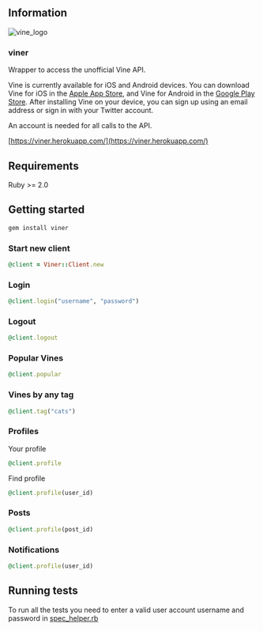 ## Information
![vine_logo](https://pbs.twimg.com/profile_images/3578238864/50d7e05aa6fe5d477e48a63047e38ce7.png)
### viner

Wrapper to access the unofficial Vine API.

Vine is currently available for iOS and Android devices. You can download Vine for iOS in the [Apple App Store](https://itunes.apple.com/us/app/vine/id592447445?mt=8), and Vine for Android in the [Google Play Store](https://play.google.com/store/apps/details?id=co.vine.android). After installing Vine on your device, you can sign up using an email address or sign in with your Twitter account.

An account is needed for all calls to the API.

[https://viner.herokuapp.com/](https://viner.herokuapp.com/)

## Requirements

Ruby >= 2.0

## Getting started

```ruby
gem install viner
```

### Start new client
```ruby
@client = Viner::Client.new
```
### Login
```ruby
@client.login("username", "password")
```
### Logout
```ruby
@client.logout
```
### Popular Vines
```ruby
@client.popular
```
### Vines by any tag
```ruby
@client.tag("cats")
```
### Profiles

Your profile
```ruby
@client.profile
```

Find profile
```ruby
@client.profile(user_id)
```
### Posts
```ruby
@client.profile(post_id)
```

### Notifications
```ruby
@client.profile(user_id)
```

## Running tests

To run all the tests you need to enter a valid user account username and password in [spec_helper.rb](https://github.com/ahmetabdi/viner/blob/master/spec/spec_helper.rb#L3)
